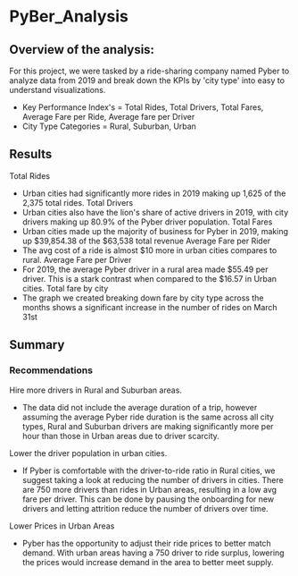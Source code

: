 # PyBer_Analysis

## Overview of the analysis:
For this project, we were tasked by a ride-sharing company named Pyber to analyze data from 2019 and break down the KPIs by 'city type' into easy to understand visualizations.
 - Key Performance Index's = Total Rides, Total Drivers, Total Fares, Average Fare per Ride, Average fare per Driver
 - City Type Categories = Rural, Suburban, Urban
## Results

Total Rides
 - Urban cities had significantly more rides in 2019 making up 1,625 of the 2,375 total rides.
Total Drivers
 - Urban cities also have the lion's share of active drivers in 2019, with city drivers making up 80.9% of the Pyber driver population.
Total Fares
 - Urban cities made up the majority of business for Pyber in 2019, making up $39,854.38 of the $63,538 total revenue
Average Fare per Rider
 - The avg cost of a ride is almost $10 more in urban cities compares to rural.
Average Fare per Driver
 - For 2019, the average Pyber driver in a rural area made $55.49 per driver. This is a stark contrast when compared to the $16.57 in Urban cities.
Total fare by city
 - The graph we created breaking down fare by city type across the months shows a significant increase in the number of rides on March 31st
			
## Summary
### Recommendations
Hire more drivers in Rural and Suburban areas.
- The data did not include the average duration of a trip, however assuming the average Pyber ride duration is the same across all city types, Rural and Suburban drivers are making significantly more per hour than those in Urban areas due to driver scarcity.
		
Lower the driver population in urban cities.
- If Pyber is comfortable with the driver-to-ride ratio in Rural cities, we suggest taking a look at reducing the number of drivers in cities. There are 750 more drivers than rides in Urban areas, resulting in a low avg fare per driver. This can be done by pausing the onboarding for new drivers and letting attrition reduce the number of drivers over time.
		
Lower Prices in Urban Areas
- Pyber has the opportunity to adjust their ride prices to better match demand. With urban areas having a 750 driver to ride surplus, lowering the prices would increase demand in the area to better meet supply.
